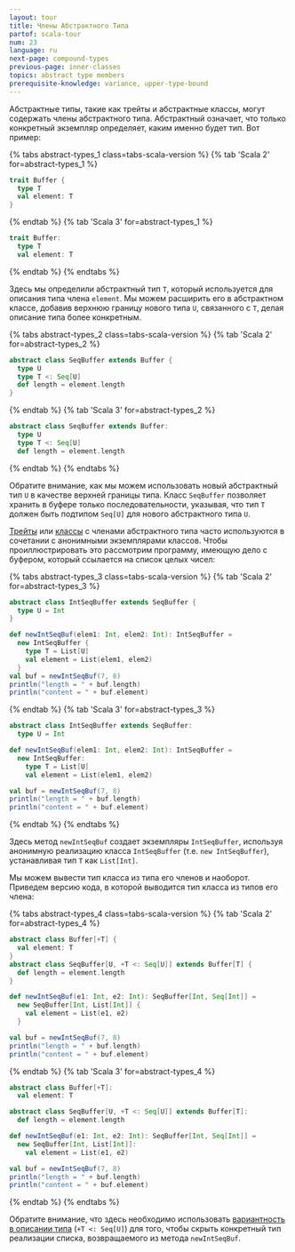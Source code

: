 ```yaml
---
layout: tour
title: Члены Абстрактного Типа
partof: scala-tour
num: 23
language: ru
next-page: compound-types
previous-page: inner-classes
topics: abstract type members
prerequisite-knowledge: variance, upper-type-bound
---
```


Абстрактные типы, такие как трейты и абстрактные классы, могут содержать члены абстрактного типа.
Абстрактный означает, что только конкретный экземпляр определяет, каким именно будет тип.
Вот пример:

{% tabs abstract-types_1 class=tabs-scala-version %}
{% tab 'Scala 2' for=abstract-types_1 %}

```scala mdoc
trait Buffer {
  type T
  val element: T
}
```

{% endtab %}
{% tab 'Scala 3' for=abstract-types_1 %}

```scala
trait Buffer:
  type T
  val element: T
```

{% endtab %}
{% endtabs %}

Здесь мы определили абстрактный тип `T`, который используется для описания типа члена `element`. Мы можем расширить его в абстрактном классе, добавив верхнюю границу нового типа `U`, связанного с `T`, делая описание типа более конкретным.

{% tabs abstract-types_2 class=tabs-scala-version %}
{% tab 'Scala 2' for=abstract-types_2 %}

```scala mdoc
abstract class SeqBuffer extends Buffer {
  type U
  type T <: Seq[U]
  def length = element.length
}
```

{% endtab %}
{% tab 'Scala 3' for=abstract-types_2 %}

```scala
abstract class SeqBuffer extends Buffer:
  type U
  type T <: Seq[U]
  def length = element.length
```

{% endtab %}
{% endtabs %}

Обратите внимание, как мы можем использовать новый абстрактный тип `U` в качестве верхней границы типа. Класс `SeqBuffer` позволяет хранить в буфере только последовательности, указывая, что тип `T` должен быть подтипом `Seq[U]` для нового абстрактного типа `U`.

[Трейты](traits.html) или [классы](classes.html) с членами абстрактного типа часто используются в сочетании с анонимными экземплярами классов. Чтобы проиллюстрировать это рассмотрим программу, имеющую дело с буфером, который ссылается на список целых чисел:

{% tabs abstract-types_3 class=tabs-scala-version %}
{% tab 'Scala 2' for=abstract-types_3 %}

```scala mdoc
abstract class IntSeqBuffer extends SeqBuffer {
  type U = Int
}

def newIntSeqBuf(elem1: Int, elem2: Int): IntSeqBuffer =
  new IntSeqBuffer {
    type T = List[U]
    val element = List(elem1, elem2)
  }
val buf = newIntSeqBuf(7, 8)
println("length = " + buf.length)
println("content = " + buf.element)
```

{% endtab %}
{% tab 'Scala 3' for=abstract-types_3 %}

```scala
abstract class IntSeqBuffer extends SeqBuffer:
  type U = Int

def newIntSeqBuf(elem1: Int, elem2: Int): IntSeqBuffer =
  new IntSeqBuffer:
    type T = List[U]
    val element = List(elem1, elem2)

val buf = newIntSeqBuf(7, 8)
println("length = " + buf.length)
println("content = " + buf.element)
```

{% endtab %}
{% endtabs %}

Здесь метод `newIntSeqBuf` создает экземпляры `IntSeqBuffer`, используя анонимную реализацию класса `IntSeqBuffer` (т.е. `new IntSeqBuffer`), устанавливая тип `T` как `List[Int]`.

Мы можем вывести тип класса из типа его членов и наоборот. Приведем версию кода, в которой выводится тип класса из типов его члена:

{% tabs abstract-types_4 class=tabs-scala-version %}
{% tab 'Scala 2' for=abstract-types_4 %}

```scala mdoc:nest
abstract class Buffer[+T] {
  val element: T
}
abstract class SeqBuffer[U, +T <: Seq[U]] extends Buffer[T] {
  def length = element.length
}

def newIntSeqBuf(e1: Int, e2: Int): SeqBuffer[Int, Seq[Int]] =
  new SeqBuffer[Int, List[Int]] {
    val element = List(e1, e2)
  }

val buf = newIntSeqBuf(7, 8)
println("length = " + buf.length)
println("content = " + buf.element)
```

{% endtab %}
{% tab 'Scala 3' for=abstract-types_4 %}

```scala
abstract class Buffer[+T]:
  val element: T

abstract class SeqBuffer[U, +T <: Seq[U]] extends Buffer[T]:
  def length = element.length

def newIntSeqBuf(e1: Int, e2: Int): SeqBuffer[Int, Seq[Int]] =
  new SeqBuffer[Int, List[Int]]:
    val element = List(e1, e2)

val buf = newIntSeqBuf(7, 8)
println("length = " + buf.length)
println("content = " + buf.element)
```

{% endtab %}
{% endtabs %}

Обратите внимание, что здесь необходимо использовать [вариантность в описании типа](variances.html) (`+T <: Seq[U]`) для того, чтобы скрыть конкретный тип реализации списка, возвращаемого из метода `newIntSeqBuf`.
